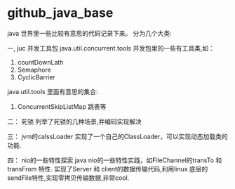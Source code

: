 # github_java_base
java 世界里一些比较有意思的代码记录下来。
分为几个大类:

一, juc 并发工具包
java.util.concurrent.tools 并发包里的一些有工具类,如：

1) countDownLath
2) Semaphore
3) CyclicBarrier

java.util.tools 里面有意思的集合:

1) ConcurrentSkipListMap 跳表等

二： 死锁
列举了死锁的几种场景,并编码实现解决

三： jvm的calssLoader
实现了一个自己的ClassLoader，可以实现动态加载类的功能.

四： nio的一些特性探索
java nio的一些特性实践，如FileChannel的transTo 和 transFrom 特性.
实现了Server 和 client的数据传输代码,利用linux 底层的sendFile特性,实现零拷贝传输数据,非常cool.
